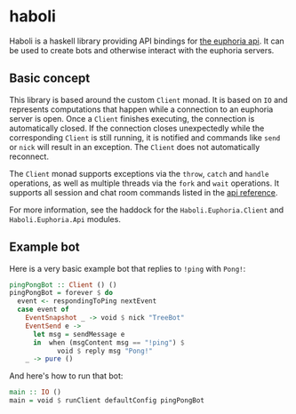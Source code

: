 # haboli

Haboli is a haskell library providing API bindings for
[the euphoria api](https://api.euphoria.io/). It can be used to create bots and
otherwise interact with the euphoria servers.

## Basic concept

This library is based around the custom `Client` monad. It is based on `IO` and
represents computations that happen while a connection to an euphoria server is
open. Once a `Client` finishes executing, the connection is automatically
closed. If the connection closes unexpectedly while the corresponding `Client`
is still running, it is notified and commands like `send` or `nick` will result
in an exception. The `Client` does not automatically reconnect.

The `Client` monad supports exceptions via the `throw`, `catch` and `handle`
operations, as well as multiple threads via the `fork` and `wait` operations. It
supports all session and chat room commands listed in the
[api reference](https://api.euphoria.io/).

For more information, see the haddock for the `Haboli.Euphoria.Client` and
`Haboli.Euphoria.Api` modules.

## Example bot

Here is a very basic example bot that replies to `!ping` with `Pong!`:

```haskell
pingPongBot :: Client () ()
pingPongBot = forever $ do
  event <- respondingToPing nextEvent
  case event of
    EventSnapshot _ -> void $ nick "TreeBot"
    EventSend e ->
      let msg = sendMessage e
      in  when (msgContent msg == "!ping") $
            void $ reply msg "Pong!"
    _ -> pure ()
```

And here's how to run that bot:

```haskell
main :: IO ()
main = void $ runClient defaultConfig pingPongBot
```
